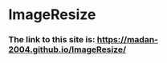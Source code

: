 # ImageResize
<h3>The link to this site is: <a href="https://madan-2004.github.io/ImageResize/">https://madan-2004.github.io/ImageResize/</a></h3>
